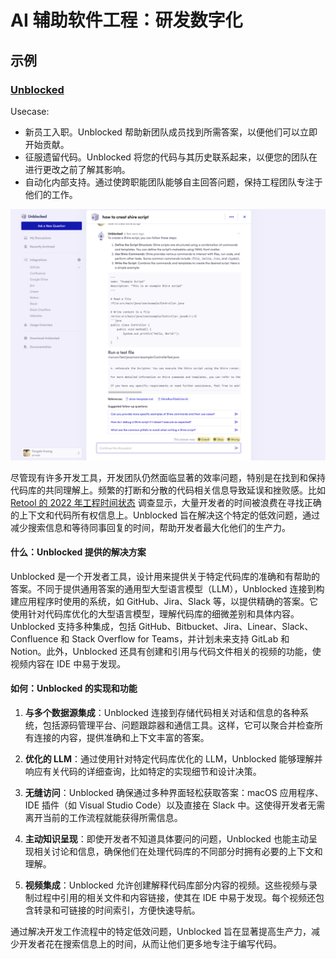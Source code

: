 # AI 辅助软件工程：研发数字化

## 示例

### [Unblocked](https://getunblocked.com/)

Usecase:

- 新员工入职。Unblocked 帮助新团队成员找到所需答案，以便他们可以立即开始贡献。
- 征服遗留代码。Unblocked 将您的代码与其历史联系起来，以便您的团队在进行更改之前了解其影响。
- 自动化内部支持。通过使跨职能团队能够自主回答问题，保持工程团队专注于他们的工作。

![Knowledge Management](images/knowledge-management.png)

尽管现有许多开发工具，开发团队仍然面临显著的效率问题，特别是在找到和保持代码库的共同理解上。频繁的打断和分散的代码相关信息导致延误和挫败感。比如
[Retool 的 2022 年工程时间状态](https://retool.com/reports/state-of-engineering-time-2022)
调查显示，大量开发者的时间被浪费在寻找正确的上下文和代码所有权信息上。Unblocked
旨在解决这个特定的低效问题，通过减少搜索信息和等待同事回复的时间，帮助开发者最大化他们的生产力。

#### 什么：Unblocked 提供的解决方案

Unblocked 是一个开发者工具，设计用来提供关于特定代码库的准确和有帮助的答案。不同于提供通用答案的通用型大型语言模型（LLM），Unblocked
连接到构建应用程序时使用的系统，如 GitHub、Jira、Slack 等，以提供精确的答案。它使用针对代码库优化的大型语言模型，理解代码库的细微差别和具体内容。Unblocked
支持多种集成，包括 GitHub、Bitbucket、Jira、Linear、Slack、Confluence 和 Stack Overflow for Teams，并计划未来支持 GitLab 和
Notion。此外，Unblocked 还具有创建和引用与代码文件相关的视频的功能，使视频内容在 IDE 中易于发现。

#### 如何：Unblocked 的实现和功能

1. **与多个数据源集成**：Unblocked 连接到存储代码相关对话和信息的各种系统，包括源码管理平台、问题跟踪器和通信工具。这样，它可以聚合并检查所有连接的内容，提供准确和上下文丰富的答案。

2. **优化的 LLM**：通过使用针对特定代码库优化的 LLM，Unblocked 能够理解并响应有关代码的详细查询，比如特定的实现细节和设计决策。

3. **无缝访问**：Unblocked 确保通过多种界面轻松获取答案：macOS 应用程序、IDE 插件（如 Visual Studio Code）以及直接在 Slack
   中。这使得开发者无需离开当前的工作流程就能获得所需信息。

4. **主动知识呈现**：即使开发者不知道具体要问的问题，Unblocked 也能主动呈现相关讨论和信息，确保他们在处理代码库的不同部分时拥有必要的上下文和理解。

5. **视频集成**：Unblocked 允许创建解释代码库部分内容的视频。这些视频与录制过程中引用的相关文件和内容链接，使其在 IDE
   中易于发现。每个视频还包含转录和可链接的时间索引，方便快速导航。

通过解决开发工作流程中的特定低效问题，Unblocked 旨在显著提高生产力，减少开发者花在搜索信息上的时间，从而让他们更多地专注于编写代码。

